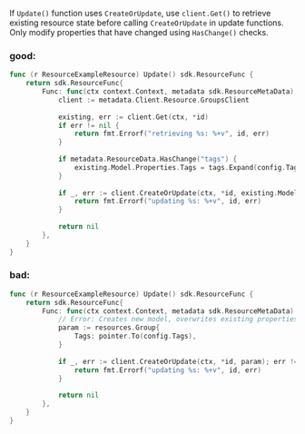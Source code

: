 If `Update()` function uses `CreateOrUpdate`, use `client.Get()` to retrieve existing resource state before calling `CreateOrUpdate` in update functions. Only modify properties that have changed using `HasChange()` checks.

### good:

```go
func (r ResourceExampleResource) Update() sdk.ResourceFunc {
    return sdk.ResourceFunc{
        Func: func(ctx context.Context, metadata sdk.ResourceMetaData) error {
            client := metadata.Client.Resource.GroupsClient
            
            existing, err := client.Get(ctx, *id)
            if err != nil {
                return fmt.Errorf("retrieving %s: %+v", id, err)
            }
            
            if metadata.ResourceData.HasChange("tags") {
                existing.Model.Properties.Tags = tags.Expand(config.Tags)
            }
            
            if _, err := client.CreateOrUpdate(ctx, *id, existing.Model); err != nil {
                return fmt.Errorf("updating %s: %+v", id, err)
            }
            
            return nil
        },
    }
}
```

### bad:

```go
func (r ResourceExampleResource) Update() sdk.ResourceFunc {
    return sdk.ResourceFunc{
        Func: func(ctx context.Context, metadata sdk.ResourceMetaData) error {
            // Error: Creates new model, overwrites existing properties
            param := resources.Group{
                Tags: pointer.To(config.Tags),
            }
            
            if _, err := client.CreateOrUpdate(ctx, *id, param); err != nil {
                return fmt.Errorf("updating %s: %+v", id, err)
            }
            
            return nil
        },
    }
}

